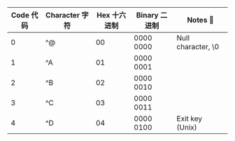 |Code 代码|Character 字符|Hex 十六进制|Binary 二进制|Notes 📒|
|---------|-------------|----------|------------|--------|
|0        |^@           |00        |0000 0000   |Null character, \0|
|1        |^A           |01        |0000 0001   |                  |
|2        |^B           |02        |0000 0010   |                  |
|3        |^C           |03        |0000 0011   |                  |
|4        |^D           |04        |0000 0100   |Exit key (Unix)   |
